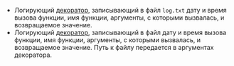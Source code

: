 * Логирующий [декоратор](1_decorator.py), записывающий в файл `log.txt` дату и время вызова функции, имя функции, аргументы, с которыми вызвалась, и возвращаемое значение.
* Логирующий [декоратор](2_decorator_path.py), записывающий в файл дату и время вызова функции, имя функции, аргументы, с которыми вызвалась, и возвращаемое значение. Путь к файлу передается в аргументах декоратора.
